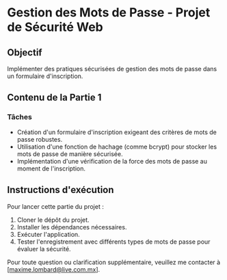 # Gestion des Mots de Passe - Projet de Sécurité Web

## Objectif

Implémenter des pratiques sécurisées de gestion des mots de passe dans un formulaire d'inscription.

## Contenu de la Partie 1

### Tâches

- Création d'un formulaire d'inscription exigeant des critères de mots de passe robustes.
- Utilisation d'une fonction de hachage (comme bcrypt) pour stocker les mots de passe de manière sécurisée.
- Implémentation d'une vérification de la force des mots de passe au moment de l'inscription.

## Instructions d'exécution

Pour lancer cette partie du projet :

1. Cloner le dépôt du projet.
2. Installer les dépendances nécessaires.
3. Exécuter l'application.
4. Tester l'enregistrement avec différents types de mots de passe pour évaluer la sécurité.

Pour toute question ou clarification supplémentaire, veuillez me contacter à [maxime.lombard@live.com.mx].
